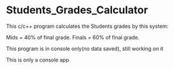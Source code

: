 # Students_Grades_Calculator
 
This c/c++ program calculates the Students grades by this system: 

Mids = 40% of final grade.
Finals = 60% of final grade.


This program is in console only(no data saved), still working on it


This is only a console app 
